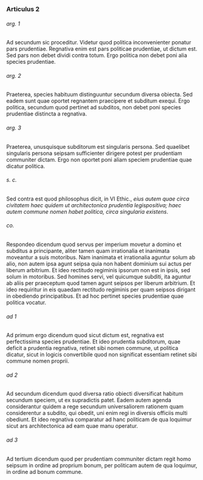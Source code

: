 ### Articulus 2

###### arg. 1
Ad secundum sic proceditur. Videtur quod politica inconvenienter ponatur pars prudentiae. Regnativa enim est pars politicae prudentiae, ut dictum est. Sed pars non debet dividi contra totum. Ergo politica non debet poni alia species prudentiae.

###### arg. 2
Praeterea, species habituum distinguuntur secundum diversa obiecta. Sed eadem sunt quae oportet regnantem praecipere et subditum exequi. Ergo politica, secundum quod pertinet ad subditos, non debet poni species prudentiae distincta a regnativa.

###### arg. 3
Praeterea, unusquisque subditorum est singularis persona. Sed quaelibet singularis persona seipsam sufficienter dirigere potest per prudentiam communiter dictam. Ergo non oportet poni aliam speciem prudentiae quae dicatur politica.

###### s. c.
Sed contra est quod philosophus dicit, in VI Ethic., *eius autem quae circa civitatem haec quidem ut architectonica prudentia legispositiva; haec autem commune nomen habet politica, circa singularia existens*.

###### co.
Respondeo dicendum quod servus per imperium movetur a domino et subditus a principante, aliter tamen quam irrationalia et inanimata moveantur a suis motoribus. Nam inanimata et irrationalia aguntur solum ab alio, non autem ipsa agunt seipsa quia non habent dominium sui actus per liberum arbitrium. Et ideo rectitudo regiminis ipsorum non est in ipsis, sed solum in motoribus. Sed homines servi, vel quicumque subditi, ita aguntur ab aliis per praeceptum quod tamen agunt seipsos per liberum arbitrium. Et ideo requiritur in eis quaedam rectitudo regiminis per quam seipsos dirigant in obediendo principatibus. Et ad hoc pertinet species prudentiae quae politica vocatur.

###### ad 1
Ad primum ergo dicendum quod sicut dictum est, regnativa est perfectissima species prudentiae. Et ideo prudentia subditorum, quae deficit a prudentia regnativa, retinet sibi nomen commune, ut politica dicatur, sicut in logicis convertibile quod non significat essentiam retinet sibi commune nomen proprii.

###### ad 2
Ad secundum dicendum quod diversa ratio obiecti diversificat habitum secundum speciem, ut ex supradictis patet. Eadem autem agenda considerantur quidem a rege secundum universaliorem rationem quam considerentur a subdito, qui obedit, uni enim regi in diversis officiis multi obediunt. Et ideo regnativa comparatur ad hanc politicam de qua loquimur sicut ars architectonica ad eam quae manu operatur.

###### ad 3
Ad tertium dicendum quod per prudentiam communiter dictam regit homo seipsum in ordine ad proprium bonum, per politicam autem de qua loquimur, in ordine ad bonum commune.


